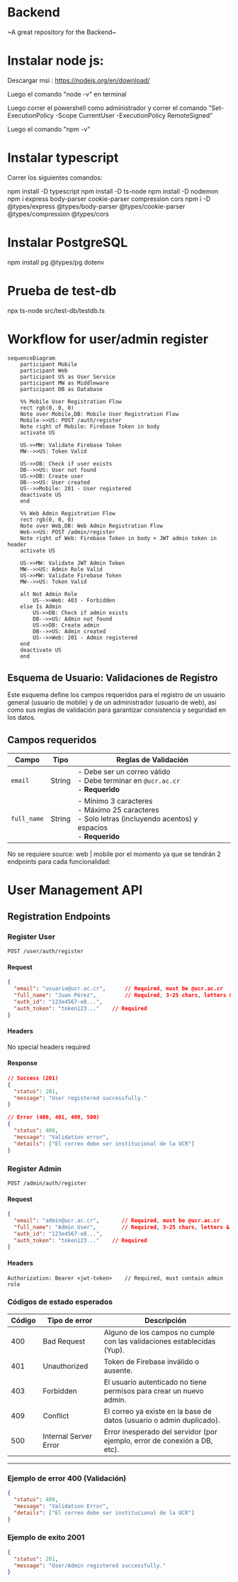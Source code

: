 # Backend
~A great repository for the Backend~


# Instalar node js:

Descargar msi : https://nodejs.org/en/download/

Luego el comando "node -v" en terminal

Luego correr el powershell como administrador y correr el comando "Set-ExecutionPolicy -Scope CurrentUser -ExecutionPolicy RemoteSigned"

Luego el comando "npm -v"

# Instalar typescript

Correr los siguientes comandos: 

npm install -D typescript
npm install -D ts-node
npm install -D nodemon
npm i express body-parser cookie-parser compression cors
npm i -D @types/express @types/body-parser @types/cookie-parser @types/compression @types/cors

# Instalar PostgreSQL

npm install pg @types/pg dotenv

# Prueba de test-db

npx ts-node src/test-db/testdb.ts

# Workflow for user/admin register

```mermaid
sequenceDiagram
    participant Mobile
    participant Web
    participant US as User Service
    participant MW as Middleware
    participant DB as Database

    %% Mobile User Registration Flow
    rect rgb(0, 0, 0)
    Note over Mobile,DB: Mobile User Registration Flow
    Mobile->>US: POST /auth/register
    Note right of Mobile: Firebase Token in body
    activate US
    
    US->>MW: Validate Firebase Token
    MW-->>US: Token Valid
    
    US->>DB: Check if user exists
    DB-->>US: User not found
    US->>DB: Create user
    DB-->>US: User created
    US-->>Mobile: 201 - User registered
    deactivate US
    end

    %% Web Admin Registration Flow
    rect rgb(0, 0, 0)
    Note over Web,DB: Web Admin Registration Flow
    Web->>US: POST /admin/register
    Note right of Web: Firebase Token in body + JWT admin token in header
    activate US
    
    US->>MW: Validate JWT Admin Token
    MW-->>US: Admin Role Valid
    US->>MW: Validate Firebase Token
    MW-->>US: Token Valid
    
    alt Not Admin Role
        US-->>Web: 403 - Forbidden
    else Is Admin
        US->>DB: Check if admin exists
        DB-->>US: Admin not found
        US->>DB: Create admin
        DB-->>US: Admin created
        US-->>Web: 201 - Admin registered
    end
    deactivate US
    end
```

## Esquema de Usuario: Validaciones de Registro

Este esquema define los campos requeridos para el registro de un usuario general (usuario de mobile) y de un administrador (usuario de web), así como sus reglas de validación para garantizar consistencia y seguridad en los datos.

## Campos requeridos

| Campo       | Tipo    | Reglas de Validación                                                                 |
|-------------|---------|---------------------------------------------------------------------------------------|
| `email`     | String  | - Debe ser un correo válido<br>- Debe terminar en `@ucr.ac.cr`<br>- **Requerido**       |
| `full_name` | String  | - Mínimo 3 caracteres<br>- Máximo 25 caracteres<br>- Solo letras (incluyendo acentos) y espacios<br>- **Requerido** |

No se requiere source: web | mobile por el momento ya que se tendrán 2 endpoints para cada funcionalidad:

# User Management API

## Registration Endpoints

### Register User
`POST /user/auth/register`

#### Request
```json
{
  "email": "usuario@ucr.ac.cr",      // Required, must be @ucr.ac.cr
  "full_name": "Juan Pérez",         // Required, 3-25 chars, letters & spaces
  "auth_id": "123e4567-e8...",
  "auth_token": "token123..."    // Required
}
```

#### Headers
No special headers required

#### Response
```json
// Success (201)
{
  "status": 201,
  "message": "User registered successfully."
}

// Error (400, 401, 409, 500)
{
  "status": 400,
  "message": "Validation error",
  "details": ["El correo debe ser institucional de la UCR"]
}
```

### Register Admin
`POST /admin/auth/register`

#### Request
```json
{
  "email": "admin@ucr.ac.cr",       // Required, must be @ucr.ac.cr
  "full_name": "Admin User",        // Required, 3-25 chars, letters & spaces
  "auth_id": "123e4567-e8...",
  "auth_token": "token123..."    // Required
}
```

#### Headers
```http
Authorization: Bearer <jwt-token>    // Required, must contain admin role
```


### Códigos de estado esperados

| Código | Tipo de error                       | Descripción                                                                 |
|--------|-------------------------------------|-----------------------------------------------------------------------------|
| 400    | Bad Request                         | Alguno de los campos no cumple con las validaciones establecidas (Yup).    |
| 401    | Unauthorized                        | Token de Firebase inválido o ausente.                                      |
| 403    | Forbidden                           | El usuario autenticado no tiene permisos para crear un nuevo admin.        |
| 409    | Conflict                            | El correo ya existe en la base de datos (usuario o admin duplicado).       |
| 500    | Internal Server Error               | Error inesperado del servidor (por ejemplo, error de conexión a DB, etc).  |

---

### Ejemplo de error 400 (Validación)

```json
{
  "status": 400,
  "message": "Validation Error",
  "details": ["El correo debe ser institucional de la UCR"]
}
```
### Ejemplo de exito 2001

```json
{
  "status": 201,
  "message": "User/Admin registered successfully."
}
```